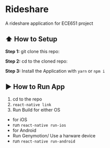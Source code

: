 # Rideshare
A rideshare application for ECE651 project

## :arrow_up: How to Setup

**Step 1:** git clone this repo:

**Step 2:** cd to the cloned repo:

**Step 3:** Install the Application with `yarn` or `npm i`


## :arrow_forward: How to Run App

1. cd to the repo
2. `react-native link`
2. Run Build for either OS
* for iOS
* run `react-native run-ios`
* for Android
* Run Genymotion/ Use a harware device
* run `react-native run-android`
